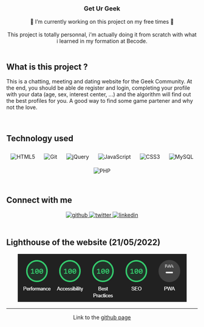 ### **<div align="center">Get Ur Geek</div>**  
  

<div align="center"> 🤪 I’m currently working on this project on my free times 🤪</div>  
  

<div align="center"><br> This project is totally personnal, i'm actually doing it from scratch with what i learned in my formation at Becode.</div>  
  

<br/>  


## What is this project ?  
This is a chatting, meeting and dating website for the Geek Community. At the end, you should be able de register and login, completing your profile with your data (age, sex, interest center, ...) and the algorithm will find out the best profiles for you. A good way to find some game partener and why not the love.  
  

<br/>  


## Technology used  
<div align="center">  
<img style="margin: 10px" src="https://profilinator.rishav.dev/skills-assets/html5-original-wordmark.svg" alt="HTML5" height="50" />  
<img style="margin: 10px" src="https://profilinator.rishav.dev/skills-assets/git-scm-icon.svg" alt="Git" height="50" />  
<img style="margin: 10px" src="https://profilinator.rishav.dev/skills-assets/jquery.png" alt="jQuery" height="50" />  
<img style="margin: 10px" src="https://profilinator.rishav.dev/skills-assets/javascript-original.svg" alt="JavaScript" height="50" />  
<img style="margin: 10px" src="https://profilinator.rishav.dev/skills-assets/css3-original-wordmark.svg" alt="CSS3" height="50" />
<img style="margin: 10px" src="https://profilinator.rishav.dev/skills-assets/mysql-original-wordmark.svg" alt="MySQL" height="50" />  
<img style="margin: 10px" src="https://profilinator.rishav.dev/skills-assets/php-original.svg" alt="PHP" height="50" />  
</div>  

<br/>  


## Connect with me  
<div align="center">
<a href="https://github.com/Saphido" target="_blank">
<img src=https://img.shields.io/badge/github-%2324292e.svg?&style=for-the-badge&logo=github&logoColor=white alt=github style="margin-bottom: 5px;" />
</a>
<a href="https://twitter.com/Saphido" target="_blank">
<img src=https://img.shields.io/badge/twitter-%2300acee.svg?&style=for-the-badge&logo=twitter&logoColor=white alt=twitter style="margin-bottom: 5px;" />
</a>
<a href="https://linkedin.com/in/julien-gatisseur-5202a822a/" target="_blank">
<img src=https://img.shields.io/badge/linkedin-%231E77B5.svg?&style=for-the-badge&logo=linkedin&logoColor=white alt=linkedin style="margin-bottom: 5px;" />
</a>  
</div>  

<br />

## Lighthouse of the website (21/05/2022)
<div align="center">

<img src="lighthouse.png" alt=github>


<br />

----
<div align="center">Link to the <a href="https://saphido.github.io/GetUrGeek-V2/" target="_blank">github page</a></div>
